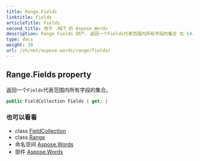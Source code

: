 ```yaml
---
title: Range.Fields
linktitle: Fields
articleTitle: Fields
second_title: 用于 .NET 的 Aspose.Words
description: Range Fields 财产. 返回一个Fields代表范围内所有字段的集合 在 C#.
type: docs
weight: 20
url: /zh/net/aspose.words/range/fields/
---
```

## Range.Fields property

返回一个`Fields`代表范围内所有字段的集合。

```csharp
public FieldCollection Fields { get; }
```

### 也可以看看

* class [FieldCollection](../../../aspose.words.fields/fieldcollection/)
* class [Range](../)
* 命名空间 [Aspose.Words](../../../aspose.words/)
* 部件 [Aspose.Words](../../../)
